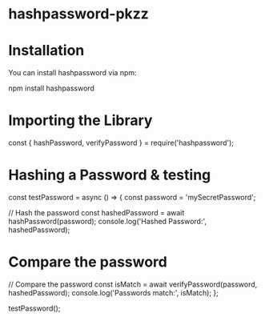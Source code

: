 # hashpassword-pkzz

# Installation
You can install hashpassword via npm:

npm install hashpassword

# Importing the Library
const { hashPassword, verifyPassword } = require('hashpassword');

# Hashing a Password & testing

 const testPassword = async () => {
  const password = 'mySecretPassword';

  // Hash the password
  const hashedPassword = await hashPassword(password);
  console.log('Hashed Password:', hashedPassword);

#  Compare the password
  // Compare the password
  const isMatch = await verifyPassword(password, hashedPassword);
  console.log('Passwords match:', isMatch);
};

testPassword();






